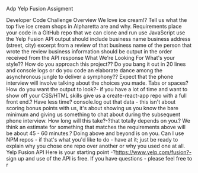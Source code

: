 Adp Yelp Fusion Assigment


Developer Code Challenge
Overview
We love ice cream!? Tell us what the top five ice cream shops in Alpharetta are and why.
Requirements
place your code in a GitHub repo that we can clone and run
use JavaScript
use the Yelp Fusion API
output should include
business name
business address (street, city)
excerpt from a review of that business
name of the person that wrote the review
business information should be output in the order received from the API response
What We're Looking For
What's your style?? How do you approach this project?? Do you bang it out in 20 lines and console logs or do you code an elaborate dance among the
asynchronous jungle to deliver a symphony?? Expect that the phone interview will involve talking about the choices you made.
Tabs or spaces?
How do you want the output to look?- if you have a lot of time and want to show off your CSS/HTML skills give us a create-react-app repo with a full
front end.? Have less time? console.log out that data - this isn't about scoring bonus points with us, it's about showing us you know the bare minimum and
giving us something to chat about during the subsequent phone interview.
How long will this take?-?that totally depends on you.? We think an estimate for something that matches the requirements above will be about 45 - 60
minutes.? Doing above and beyond is on you.
Can I use NPM repos - if that's what you'd like to do - have at it; just be ready to explain why you chose one repo over another or why you used one at all.
Yelp Fusion API
Here is your starting point -?https://www.yelp.com/fusion?- sign up and use of the API is free.
If you have questions - please feel free to r
